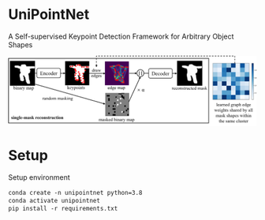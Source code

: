 # UniPointNet
A Self-supervised Keypoint Detection Framework for Arbitrary Object Shapes

![Image text](https://github.com/zhumanli/UniPointNet/blob/main/imgs/UniPointNet.png)

# Setup
Setup environment
```
conda create -n unipointnet python=3.8
conda activate unipointnet
pip install -r requirements.txt
```
